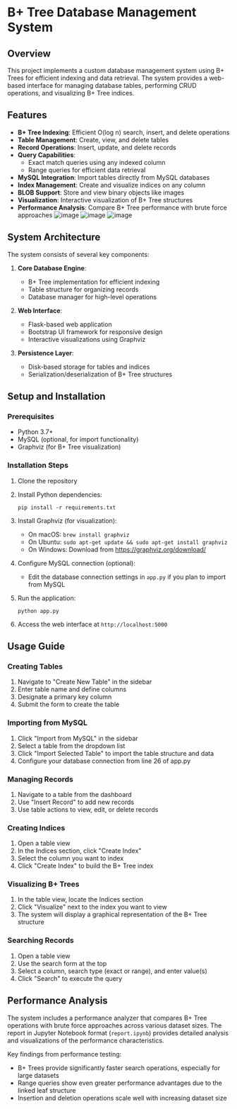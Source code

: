 # B+ Tree Database Management System

## Overview
This project implements a custom database management system using B+ Trees for efficient indexing and data retrieval. The system provides a web-based interface for managing database tables, performing CRUD operations, and visualizing B+ Tree indices.

## Features

- **B+ Tree Indexing**: Efficient O(log n) search, insert, and delete operations
- **Table Management**: Create, view, and delete tables
- **Record Operations**: Insert, update, and delete records
- **Query Capabilities**: 
  - Exact match queries using any indexed column
  - Range queries for efficient data retrieval
- **MySQL Integration**: Import tables directly from MySQL databases
- **Index Management**: Create and visualize indices on any column
- **BLOB Support**: Store and view binary objects like images
- **Visualization**: Interactive visualization of B+ Tree structures
- **Performance Analysis**: Compare B+ Tree performance with brute force approaches
![image](https://github.com/user-attachments/assets/d6ffeef9-6423-493d-a251-a64f28d58f72)
![image](https://github.com/user-attachments/assets/47928aa1-500b-4d05-bb2c-e005a85b5d09)
![image](https://github.com/user-attachments/assets/99d0c7e3-9eb4-4811-8a9c-a1543f30c19e)



## System Architecture

The system consists of several key components:

1. **Core Database Engine**:
   - B+ Tree implementation for efficient indexing
   - Table structure for organizing records
   - Database manager for high-level operations

2. **Web Interface**:
   - Flask-based web application
   - Bootstrap UI framework for responsive design
   - Interactive visualizations using Graphviz

3. **Persistence Layer**:
   - Disk-based storage for tables and indices
   - Serialization/deserialization of B+ Tree structures

## Setup and Installation

### Prerequisites
- Python 3.7+
- MySQL (optional, for import functionality)
- Graphviz (for B+ Tree visualization)

### Installation Steps

1. Clone the repository

2. Install Python dependencies:
   ```
   pip install -r requirements.txt
   ```

3. Install Graphviz (for visualization):
   - On macOS: `brew install graphviz`
   - On Ubuntu: `sudo apt-get update && sudo apt-get install graphviz`
   - On Windows: Download from https://graphviz.org/download/

4. Configure MySQL connection (optional):
   - Edit the database connection settings in `app.py` if you plan to import from MySQL

5. Run the application:
   ```
   python app.py
   ```

6. Access the web interface at `http://localhost:5000`

## Usage Guide

### Creating Tables
1. Navigate to "Create New Table" in the sidebar
2. Enter table name and define columns
3. Designate a primary key column
4. Submit the form to create the table

### Importing from MySQL
1. Click "Import from MySQL" in the sidebar
2. Select a table from the dropdown list
3. Click "Import Selected Table" to import the table structure and data
4. Configure your database connection from line 26 of app.py

### Managing Records
1. Navigate to a table from the dashboard
2. Use "Insert Record" to add new records
3. Use table actions to view, edit, or delete records

### Creating Indices
1. Open a table view
2. In the Indices section, click "Create Index"
3. Select the column you want to index
4. Click "Create Index" to build the B+ Tree index

### Visualizing B+ Trees
1. In the table view, locate the Indices section
2. Click "Visualize" next to the index you want to view
3. The system will display a graphical representation of the B+ Tree structure

### Searching Records
1. Open a table view
2. Use the search form at the top
3. Select a column, search type (exact or range), and enter value(s)
4. Click "Search" to execute the query

## Performance Analysis

The system includes a performance analyzer that compares B+ Tree operations with brute force approaches across various dataset sizes. The report in Jupyter Notebook format (`report.ipynb`) provides detailed analysis and visualizations of the performance characteristics.

Key findings from performance testing:
- B+ Trees provide significantly faster search operations, especially for large datasets
- Range queries show even greater performance advantages due to the linked leaf structure
- Insertion and deletion operations scale well with increasing dataset size
